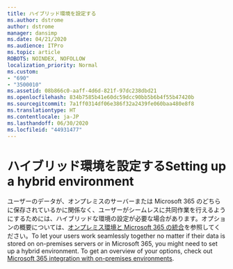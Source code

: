 ```yaml
---
title: ハイブリッド環境を設定する
ms.author: dstrome
author: dstrome
manager: dansimp
ms.date: 04/21/2020
ms.audience: ITPro
ms.topic: article
ROBOTS: NOINDEX, NOFOLLOW
localization_priority: Normal
ms.custom:
- "690"
- "3500010"
ms.assetid: 08b866c0-aaff-4d6d-821f-97dc238dbd21
ms.openlocfilehash: 834b7585b41e60dc59dcc90bb5b6b4f55b47420b
ms.sourcegitcommit: 7a1ff0314df06e386f32a2439fe060baa480e8f8
ms.translationtype: HT
ms.contentlocale: ja-JP
ms.lasthandoff: 06/30/2020
ms.locfileid: "44931477"
---
```

# <a name="setting-up-a-hybrid-environment"></a><span data-ttu-id="f3e9c-102">ハイブリッド環境を設定する</span><span class="sxs-lookup"><span data-stu-id="f3e9c-102">Setting up a hybrid environment</span></span>

<span data-ttu-id="f3e9c-p101">ユーザーのデータが、オンプレミスのサーバーまたは Microsoft 365 のどちらに保存されているかに関係なく、ユーザーがシームレスに共同作業を行えるようにするためには、ハイブリッドな環境の設定が必要な場合があります。オプションの概要については、[オンプレミス環境と Microsoft 365 の統合](https://docs.microsoft.com/office365/enterprise/office-365-integration)を参照してください。</span><span class="sxs-lookup"><span data-stu-id="f3e9c-p101">To let your users work seamlessly together no matter if their data is stored on on-premises servers or in Microsoft 365, you might need to set up a hybrid environment. To get an overview of your options, check out [Microsoft 365 integration with on-premises environments](https://docs.microsoft.com/office365/enterprise/office-365-integration).</span></span>
  